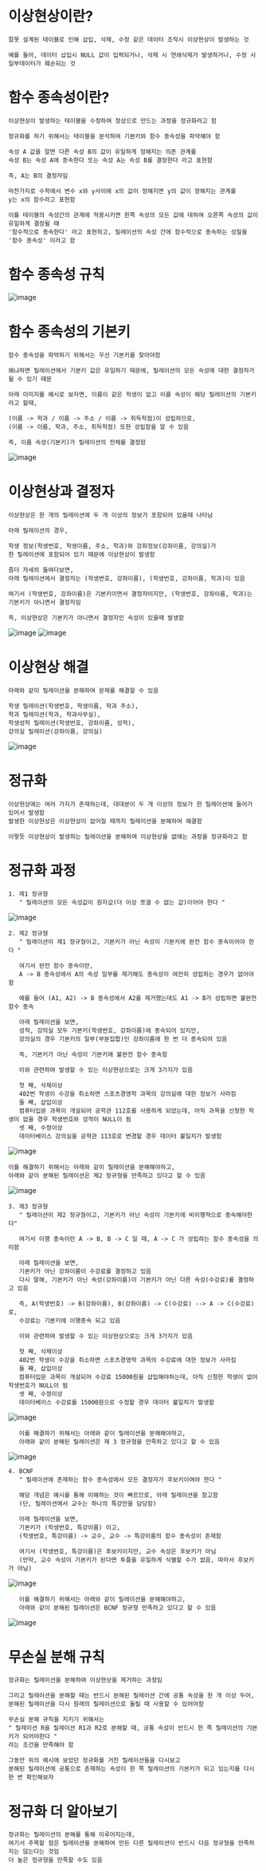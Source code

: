 # 이상현상이란?
    잘못 설계된 테이블로 인해 삽입, 삭제, 수정 같은 데이터 조작시 이상현상이 발생하는 것

    예를 들어, 데이터 삽입시 NULL 값이 입력되거나, 삭제 시 연쇄삭제가 발생하거나, 수정 시 일부데이터가 훼손되는 것

# 함수 종속성이란?
    이상현상이 발생하는 테이블을 수정하여 정상으로 만드는 과정을 정규화라고 함

    정규화를 하기 위해서는 테이블을 분석하여 기본키와 함수 종속성을 파악해야 함

    속성 A 값을 알면 다른 속성 B의 값이 유일하게 정해지는 의존 관계를
    속성 B는 속성 A에 종속한다 또는 속성 A는 속성 B를 결정한다 라고 표현함

    즉, A는 B의 결정자임

    마찬가지로 수학에서 변수 x와 y사이에 x의 값이 정해지면 y의 값이 정해지는 관계를
    y는 x의 함수라고 표현함

    이를 테이블의 속성간의 관계에 적용시키면 왼쪽 속성의 모든 값에 대하여 오른쪽 속성의 값이 유일하게 결정될 때
    '함수적으로 종속한다' 라고 표현하고, 릴레이션의 속성 간에 함수적으로 종속하는 성질을 '함수 종속성' 이라고 함

# 함수 종속성 규칙 
![image](https://github.com/user-attachments/assets/fda0f3a8-6bbc-45b1-b5a2-d236b990656a)

# 함수 종속성의 기본키
    함수 종속성을 파악하기 위해서는 우선 기본키를 찾아야함

    왜냐하면 릴레이션에서 기본키 값은 유일하기 때문에, 릴레이션의 모든 속성에 대한 결정자가 될 수 있기 때문

    아래 이미지를 예시로 보자면, 이름이 같은 학생이 없고 이름 속성이 해당 릴레이션의 기본키라고 할때,
    
    (이름 -> 학과 / 이름 -> 주소 / 이름 -> 취득학점)이 성립하므로, 
    (이름 -> 이름, 학과, 주소, 취득학점) 또한 성립함을 알 수 있음

    즉, 이름 속성(기본키)가 릴레이션의 전체를 결정함
    
![image](https://github.com/user-attachments/assets/7301565f-28c0-405f-b795-b00439adb7d3)

# 이상현상과 결정자
    이상현상은 한 개의 릴레이션에 두 개 이상의 정보가 포함되어 있을때 나타남

    아래 릴레이션의 경우,
    
    학생 정보(학생번호, 학생이름, 주소, 학과)와 강좌정보(강좌이름, 강의실)가 
    한 릴레이션에 포함되어 있기 때문에 이상현상이 발생함

    좀더 자세히 들여다보면, 
    아래 릴레이션에서 결정자는 (학생번호, 강좌이름), (학생번호, 강좌이름, 학과)이 있음

    여기서 (학생번호, 강좌이름)은 기본키이면서 결정자이지만, (학생번호, 강좌이름, 학과)는 기본키가 아니면서 결정자임
    
    즉, 이상현상은 기본키가 아니면서 결정자인 속성이 있을때 발생함

![image](https://github.com/user-attachments/assets/398ea13d-960c-4310-9955-604d685aaf7f)
![image](https://github.com/user-attachments/assets/30d64e6e-9551-4451-83df-e237ced8a60a)    

# 이상현상 해결
    아래와 같이 릴레이션을 분해하여 문제를 해결할 수 있음
    
    학생 릴레이션(학생번호, 학생이름, 학과 주소), 
    학과 릴레이션(학과, 학과사무실), 
    학생성적 릴레이션(학생번호, 강좌이름, 성적), 
    강의실 릴레이션(강좌이름, 강의실)
    
![image](https://github.com/user-attachments/assets/c3ac1069-5474-476e-95c0-2c527a7b77fd)

# 정규화
    이상현상에는 여러 가지가 존재하는데, 대대분이 두 개 이상의 정보가 한 릴레이션에 들어가 있어서 발생함
    발생한 이상현상은 이상현상이 없어질 때까지 릴레이션을 분해하여 해결함

    이렇듯 이상현상이 발생하는 릴레이션을 분해하여 이상현상을 없애는 과정을 정규화라고 함

# 정규화 과정
    1. 제1 정규형
       " 릴레이션의 모든 속성값이 원자값(더 이상 쪼갤 수 없는 값)이어야 한다 "
![image](https://github.com/user-attachments/assets/1a3b0256-3bd6-4d7f-afa1-3333e6b91632)

    2. 제2 정규형
       " 릴레이션이 제1 정규형이고, 기본키가 아닌 속성이 기본키에 완전 함수 종속이어야 한다 "

       여기서 완전 함수 종속이란,
       A -> B 종속성에서 A의 속성 일부를 제거해도 종속성이 여전히 성립하는 경우가 없어야 함

       예를 들어 (A1, A2) -> B 종속성에서 A2를 제거했는데도 A1 -> B가 성립하면 불완전 함수 종속

       아래 릴레이션을 보면,
       성적, 강의실 모두 기본키(학생번호, 강좌이름)에 종속되어 있지만,
       강의실의 경우 기본키의 일부(부분집합)인 강좌이름에 한 번 더 종속되어 있음

       즉, 기본키가 아닌 속성이 기본키에 불완전 함수 종속함

       이와 관련하여 발생할 수 있는 이상현상으로는 크게 3가지가 있음

       첫 째, 삭제이상
       402번 학생이 수강을 취소하면 스포츠경영학 과목의 강의실에 대한 정보가 사라짐
       둘 째, 삽입이상
       컴퓨터입문 과목이 개설되어 공학관 112호를 사용하게 되었는데, 아직 과목을 신청한 학생이 없을 경우 학생번호와 성적이 NULL이 됨
       셋 째, 수정이상
       데이터베이스 강의실을 공학관 113호로 변경할 경우 데이터 불일치가 발생함
![image](https://github.com/user-attachments/assets/72117ed7-a1a8-4c16-a7d6-6412ddcd0870)

    이를 해결하기 위해서는 아래와 같이 릴레이션을 분해해야하고, 
    아래와 같이 분해된 릴레이션은 제2 정규형을 만족하고 있다고 할 수 있음
![image](https://github.com/user-attachments/assets/6bb7c6da-d405-46d9-8aad-b6359f87bcca)

    3. 제3 정규형
       " 릴레이션이 제2 정규형이고, 기본키가 아닌 속성이 기본키에 비이행적으로 종속해야한다"

       여기서 이행 종속이란 A -> B, B -> C 일 때, A -> C 가 성립하는 함수 종속성을 의미함

       아래 릴레이션을 보면,
       기본키가 아닌 강좌이름이 수강료를 결정하고 있음
       다시 말해, 기본키가 아닌 속성(강좌이름)이 기본키가 아닌 다른 속성(수강료)를 결정하고 있음

       즉, A(학생번호) -> B(강좌이름), B(강좌이름) -> C(수강료) --> A -> C(수강료)로,
       수강료는 기본키에 이행종속 되고 있음

       이와 관련하여 발생할 수 있는 이상현상으로는 크게 3가지가 있음

       첫 째, 삭제이상
       402번 학생이 수강을 취소하면 스포츠경영학 과목의 수강료에 대한 정보가 사라짐
       둘 째, 삽입이상
       컴퓨터입문 과목이 개설되어 수강료 15000원을 삽입해야하는데, 아직 신청한 학생이 없어 학생번호가 NULL이 됨
       셋 째, 수정이상
       데이터베이스 수강료를 15000원으로 수정할 경우 데이터 불일치가 발생함
![image](https://github.com/user-attachments/assets/1913f75f-5be2-45a5-9a76-72e5da3d350e)

       이를 해결하기 위해서는 아래와 같이 릴레이션을 분해해야하고,
       아래와 같이 분해된 릴레이션은 제 3 정규형을 만족하고 있다고 할 수 있음

![image](https://github.com/user-attachments/assets/0aa7f696-9b24-4970-a253-f8d8ef0d09ca)

    4. BCNF
       " 릴레이션에 존재하는 함수 종속성에서 모든 결정자가 후보키이여야 한다 "

       해당 개념은 예시를 통해 이해하는 것이 빠르므로, 아래 릴레이션을 참고함
       (단, 릴레이션에서 교수는 하나의 특강만을 담당함)

       아래 릴레이션을 보면,
       기본키가 (학생번호, 특강이름) 이고, 
       (학생번호, 특강이름) -> 교수, 교수 -> 특강이름의 함수 종속성이 존재함

       여기서 (학생번호, 특강이름)은 후보키이지만, 교수 속성은 후보키가 아님
       (만약, 교수 속성이 기본키가 된다면 투플을 유일하게 식별할 수가 없음, 따라서 후보키가 아님)
![image](https://github.com/user-attachments/assets/4587d876-5a66-4154-8066-df6c57f1ca4b)

       이를 해결하기 위해서는 아래와 같이 릴레이션을 분해해야하고,
       아래와 같이 분해된 릴레이션은 BCNF 정규형 만족하고 있다고 할 수 있음
![image](https://github.com/user-attachments/assets/78b2df3c-504a-4082-bdc4-16dbdb1e8d7b)
       
# 무손실 분해 규칙
    정규화는 릴레이션을 분해하여 이상현상을 제거하는 과정임

    그리고 릴레이션을 분해할 때는 반드시 분해된 릴레이션 간에 공통 속성을 한 개 이상 두어,
    분해된 릴레이션을 다시 원래의 릴레이션으로 돌릴 때 사용할 수 있어야함

    무손실 분해 규칙을 지키기 위해서는 
    " 릴레이션 R을 릴레이션 R1과 R2로 분해할 때, 공통 속성이 반드시 한 쪽 릴레이션의 기본키가 되어야한다 "
    라는 조건을 만족해야 함

    그동안 위의 예시에 보았던 정규화를 거친 릴레이션들을 다시보고
    분해된 릴레이션에 공통으로 존재하는 속성이 한 쪽 릴레이션의 기본키가 되고 있는지를 다시 한 번 확인해보자
    
# 정규화 더 알아보기
    정규화는 릴레이션의 분해를 통해 이루어지는데,
    여기서 주목할 점은 릴레이션을 분해하여 만든 다른 릴레이션이 반드시 다음 정규형을 만족하지는 않는다는 것임
    더 높은 정규형을 만족할 수도 있음
